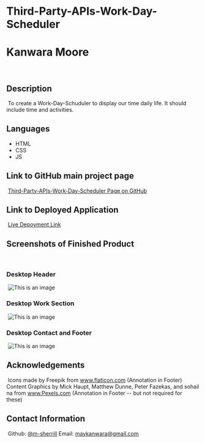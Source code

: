 # Third-Party-APIs-Work-Day-Scheduler

# Kanwara Moore
​
## Description
​
To create a Work-Day-Schuduler to display our time daily life. It should include time and activities. 
​
## Languages
- HTML
- CSS
- JS
​
## Link to GitHub main project page
​
[Third-Party-APIs-Work-Day-Scheduler Page on GitHub]()
​
## Link to Deployed Application
​
[Live Depoyment Link](https://m-sherrill.github.io/MorganSherrillPortfolio/)
​
## Screenshots of Finished Product
​
### Desktop Header
​
![This is an image](/assets/images/readmescreenshots/header.png)
​
### Desktop Work Section
​
![This is an image](/assets/images/readmescreenshots/work.png)
​
### Desktop Contact and Footer
​
![This is an image](/assets/images/readmescreenshots/contactandfooter.png)
​
## Acknowledgements
​
Icons made by Freepik from www.flaticon.com (Annotation in Footer)
​
Content Graphics by Mick Haupt, Matthew Dunne, Peter Fazekas, and sohail na from www.Pexels.com (Annotation in Footer -- but not required for these)
​
## Contact Information
​
Github: [@m-sherrill](https://github.com/m-sherrill)
​
Email: maykanwara@gmail.com